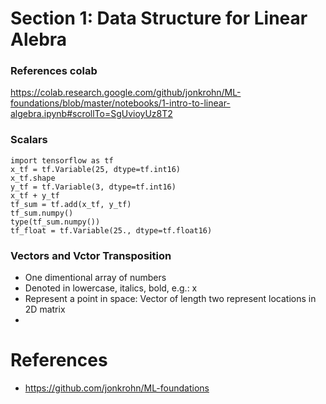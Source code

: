 # Section 1: Data Structure for Linear Alebra

### References colab
https://colab.research.google.com/github/jonkrohn/ML-foundations/blob/master/notebooks/1-intro-to-linear-algebra.ipynb#scrollTo=SgUvioyUz8T2

### Scalars
```
import tensorflow as tf
x_tf = tf.Variable(25, dtype=tf.int16)
x_tf.shape
y_tf = tf.Variable(3, dtype=tf.int16)
x_tf + y_tf
tf_sum = tf.add(x_tf, y_tf)
tf_sum.numpy()
type(tf_sum.numpy())
tf_float = tf.Variable(25., dtype=tf.float16)
```

### Vectors and Vctor Transposition
- One dimentional array of numbers
- Denoted in lowercase, italics, bold, e.g.: x
- Represent a point in space: Vector of length two represent locations in 2D matrix
- 





# References
- https://github.com/jonkrohn/ML-foundations
